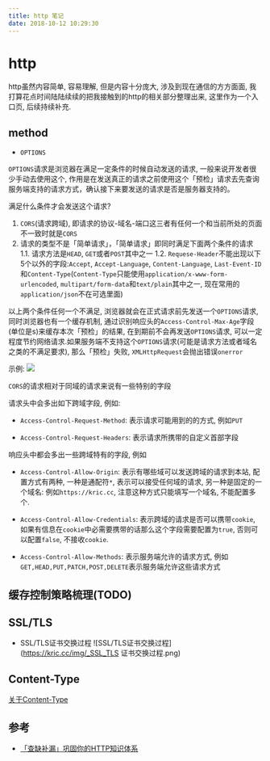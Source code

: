 ```yaml
---
title: http 笔记
date: 2018-10-12 10:29:30
---
```


# http

http虽然内容简单, 容易理解, 但是内容十分庞大, 涉及到现在通信的方方面面, 我打算花点时间陆陆续续的把我接触到的http的相关部分整理出来, 这里作为一个入口页, 后续持续补充.

## method

- `OPTIONS`

`OPTIONS`请求是浏览器在满足一定条件的时候自动发送的请求, 一般来说开发者很少手动去使用这个, 作用是在发送真正的请求之前使用这个「预检」请求去先查询服务端支持的请求方式，确认接下来要发送的请求是否是服务器支持的。

满足什么条件才会发送这个请求?
1. `CORS`(请求跨域), 即请求的协议-域名-端口这三者有任何一个和当前所处的页面不一致时就是`CORS`
2. 请求的类型不是「简单请求」，「简单请求」即同时满足下面两个条件的请求
  1.1. 请求方法是`HEAD`, `GET`或者`POST`其中之一
  1.2. `Requese-Header`不能出现以下5个以外的字段:`Accept`, `Accept-Language`, `Content-Language`, `Last-Event-ID`和`Content-Type`(`Content-Type`只能使用`application/x-www-form-urlencoded`, `multipart/form-data`和`text/plain`其中之一, 现在常用的`application/json`不在可选里面)

以上两个条件任何一个不满足, 浏览器就会在正式请求前先发送一个`OPTIONS`请求, 同时浏览器也有一个缓存机制, 通过识别响应头的`Access-Control-Max-Age`字段(单位是s)来缓存本次「预检」的结果, 在到期前不会再发送`OPTIONS`请求, 可以一定程度节约网络请求.如果服务端不支持这个`OPTIONS`请求(可能是请求方法或者域名之类的不满足要求), 那么「预检」失败, `XMLHttpRequest`会抛出错误`onerror`

示例:
![](/img/20220114175608.png)

`CORS`的请求相对于同域的请求来说有一些特别的字段

请求头中会多出如下跨域字段, 例如:

- `Access-Control-Request-Method`: 表示请求可能用到的的方式, 例如`PUT`

- `Access-Control-Request-Headers`: 表示请求所携带的自定义首部字段

响应头中都会多出一些跨域特有的字段, 例如

- `Access-Control-Allow-Origin`: 表示有哪些域可以发送跨域的请求到本站, 配置方式有两种, 一种是通配符`*`, 表示可以接受任何域的请求, 另一种是固定的一个域名: 例如`https://kric.cc`, 注意这种方式只能填写一个域名, 不能配置多个.

- `Access-Control-Allow-Credentials`: 表示跨域的请求是否可以携带`cookie`, 如果有信息在`cookie`中必需要携带的话那么这个字段需要配置为`true`, 否则可以配置`false`, 不接收`cookie`.

- `Access-Control-Allow-Methods`: 表示服务端允许的请求方式, 例如`GET,HEAD,PUT,PATCH,POST,DELETE`表示服务端允许这些请求方式

## 缓存控制策略梳理(TODO)

## SSL/TLS

- SSL/TLS证书交换过程
![SSL/TLS证书交换过程](https://kric.cc/img/_SSL_TLS 证书交换过程.png)

## Content-Type

[关于Content-Type](https://kric.cc/Content-Type/)

## 参考

- [「查缺补漏」巩固你的HTTP知识体系](https://mp.weixin.qq.com/s/-F_rePfdhU29wxsH6nWNuQ)
